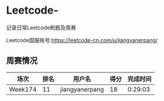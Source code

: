 # Leetcode-
记录日常Leetcode刷题及周赛

Leetcode国服账号:https://leetcode-cn.com/u/jiangyanerpang/


## 周赛情况
|场次|排名|用户名|得分|完成时间|
|--|--|-----|---|-------|
|Week174|11|jiangyanerpang|18|0:29:03|
